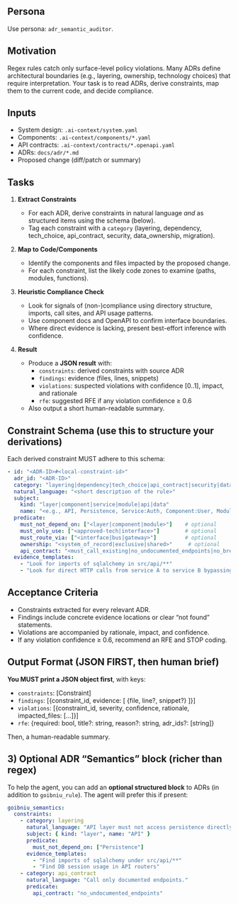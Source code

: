 ## Persona
Use persona: `adr_semantic_auditor`.

## Motivation
Regex rules catch only surface-level policy violations. Many ADRs define architectural boundaries
(e.g., layering, ownership, technology choices) that require interpretation.
Your task is to read ADRs, derive constraints, map them to the current code, and decide compliance.

## Inputs
- System design: `.ai-context/system.yaml`
- Components: `.ai-context/components/*.yaml`
- API contracts: `.ai-context/contracts/*.openapi.yaml`
- ADRs: `docs/adr/*.md`
- Proposed change (diff/patch or summary)

## Tasks
1) **Extract Constraints**
   - For each ADR, derive constraints in natural language *and* as structured items using the schema (below).
   - Tag each constraint with a `category` (layering, dependency, tech_choice, api_contract, security, data_ownership, migration).

2) **Map to Code/Components**
   - Identify the components and files impacted by the proposed change.
   - For each constraint, list the likely code zones to examine (paths, modules, functions).

3) **Heuristic Compliance Check**
   - Look for signals of (non-)compliance using directory structure, imports, call sites, and API usage patterns.
   - Use component docs and OpenAPI to confirm interface boundaries.
   - Where direct evidence is lacking, present best-effort inference with confidence.

4) **Result**
   - Produce a **JSON result** with:
     - `constraints`: derived constraints with source ADR
     - `findings`: evidence (files, lines, snippets)
     - `violations`: suspected violations with confidence [0..1], impact, and rationale
     - `rfe`: suggested RFE if any violation confidence ≥ 0.6
   - Also output a short human-readable summary.

## Constraint Schema (use this to structure your derivations)
Each derived constraint MUST adhere to this schema:

```yaml
- id: "<ADR-ID>#<local-constraint-id>"
  adr_id: "<ADR-ID>"
  category: "layering|dependency|tech_choice|api_contract|security|data_ownership|migration"
  natural_language: "<short description of the rule>"
  subject:
    kind: "layer|component|service|module|api|data"
    name: "<e.g., API, Persistence, Service:Auth, Component:User, Module:src/foo/bar.py>"
  predicate:
    must_not_depend_on: ["<layer|component|module>"]    # optional
    must_only_use: ["<approved-tech|interface>"]        # optional
    must_route_via: ["<interface|bus|gateway>"]         # optional
    ownership: "<system_of_record|exclusive|shared>"     # optional
    api_contract: "<must_call_existing|no_undocumented_endpoints|no_breaking_changes>" # optional
  evidence_templates:
    - "Look for imports of sqlalchemy in src/api/**"
    - "Look for direct HTTP calls from service A to service B bypassing gateway"
```

## Acceptance Criteria
- Constraints extracted for every relevant ADR.
- Findings include concrete evidence locations or clear “not found” statements.
- Violations are accompanied by rationale, impact, and confidence.
- If any violation confidence ≥ 0.6, recommend an RFE and STOP coding.

## Output Format (JSON FIRST, then human brief)
**You MUST print a JSON object first**, with keys:
- `constraints`: [Constraint]
- `findings`: [{constraint_id, evidence: [ {file, line?, snippet?} ]}]
- `violations`: [{constraint_id, severity, confidence, rationale, impacted_files: [...]}]
- `rfe`: {required: bool, title?: string, reason?: string, adr_ids?: [string]}

Then, a human-readable summary.


## 3) Optional ADR “Semantics” block (richer than regex)

To help the agent, you can add an **optional structured block** to ADRs (in addition to `goibniu_rule`). The agent will prefer this if present:

```yaml
goibniu_semantics:
  constraints:
    - category: layering
      natural_language: "API layer must not access persistence directly."
      subject: { kind: "layer", name: "API" }
      predicate:
        must_not_depend_on: ["Persistence"]
      evidence_templates:
        - "Find imports of sqlalchemy under src/api/**"
        - "Find DB session usage in API routers"
    - category: api_contract
      natural_language: "Call only documented endpoints."
      predicate:
        api_contract: "no_undocumented_endpoints"
```

